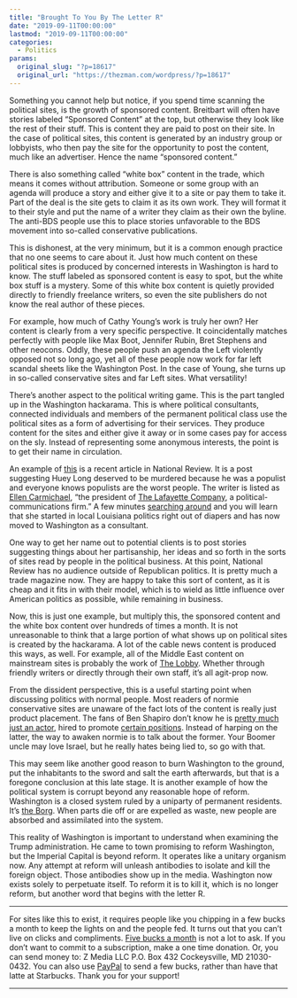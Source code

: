 ```yaml
---
title: "Brought To You By The Letter R"
date: "2019-09-11T00:00:00"
lastmod: "2019-09-11T00:00:00"
categories:
  - Politics
params:
  original_slug: "?p=18617"
  original_url: "https://thezman.com/wordpress/?p=18617"
---
```


Something you cannot help but notice, if you spend time scanning the
political sites, is the growth of sponsored content. Breitbart will
often have stories labeled “Sponsored Content” at the top, but otherwise
they look like the rest of their stuff. This is content they are paid to
post on their site. In the case of political sites, this content
is generated by an industry group or lobbyists, who then pay the site
for the opportunity to post the content, much like an advertiser. Hence
the name “sponsored content.”

There is also something called “white box” content in the trade, which
means it comes without attribution. Someone or some group with an agenda
will produce a story and either give it to a site or pay them to take
it. Part of the deal is the site gets to claim it as its own work. They
will format it to their style and put the name of a writer they claim as
their own the byline. The anti-BDS people use this to place stories
unfavorable to the BDS movement into so-called conservative
publications.

This is dishonest, at the very minimum, but it is a common enough
practice that no one seems to care about it. Just how much content on
these political sites is produced by concerned interests in Washington
is hard to know. The stuff labeled as sponsored content is easy to spot,
but the white box stuff is a mystery. Some of this white box content is
quietly provided directly to friendly freelance writers, so even the
site publishers do not know the real author of these pieces.

For example, how much of Cathy Young’s work is truly her own? Her
content is clearly from a very specific perspective. It coincidentally
matches perfectly with people like Max Boot, Jennifer Rubin, Bret
Stephens and other neocons. Oddly, these people push an agenda the Left
violently opposed not so long ago, yet all of these people now work for
far left scandal sheets like the Washington Post. In the case of Young,
she turns up in so-called conservative sites and far Left sites. What
versatility!

There’s another aspect to the political writing game. This is the part
tangled up in the Washington hackarama. This is where political
consultants, connected individuals and members of the permanent
political class use the political sites as a form of advertising for
their services. They produce content for the sites and either give it
away or in some cases pay for access on the sly. Instead of representing
some anonymous interests, the point is to get their name in circulation.

An example of
<a href="https://www.nationalreview.com/2019/09/truth-about-huey-long/"
rel="noopener noreferrer" target="_blank">this</a> is a recent article
in National Review. It is a post suggesting Huey Long deserved to be
murdered because he was a populist and everyone knows populists are the
worst people. The writer is listed as
<a href="https://twitter.com/ellencarmichael/status/1170329806396952576"
rel="noopener noreferrer" target="_blank">Ellen Carmichael</a>, “the
president of
<a href="https://www.thelafayettecompany.com/" rel="noopener noreferrer"
target="_blank">The Lafayette Company</a>, a political-communications
firm.” A few minutes <a
href="https://www.politico.com/story/2019/08/28/playbook-birthday-ellen-carmichael-1476640"
rel="noopener noreferrer" target="_blank">searching around</a> and you
will learn that she started in local Louisiana politics right out of
diapers and has now moved to Washington as a consultant.

One way to get her name out to potential clients is to post stories
suggesting things about her partisanship, her ideas and so forth in the
sorts of sites read by people in the political business. At this point,
National Review has no audience outside of Republican politics. It is
pretty much a trade magazine now. They are happy to take this sort of
content, as it is cheap and it fits in with their model, which is to
wield as little influence over American politics as possible, while
remaining in business.

Now, this is just one example, but multiply this, the sponsored content
and the white box content over hundreds of times a month. It is not
unreasonable to think that a large portion of what shows up on political
sites is created by the hackarama. A lot of the cable news content is
produced this ways, as well. For example, all of the Middle East content
on mainstream sites is probably the work of
<a href="https://youtu.be/3lSjXhMUVKE" rel="noopener noreferrer"
target="_blank">The Lobby</a>. Whether through friendly writers or
directly through their own staff, it’s all agit-prop now.

From the dissident perspective, this is a useful starting point when
discussing politics with normal people. Most readers of normie
conservative sites are unaware of the fact lots of the content is really
just product placement. The fans of Ben Shapiro don’t know he is <a
href="https://www.vanityfair.com/news/2018/12/how-hollywood-invented-ben-shapiro"
rel="noopener noreferrer" target="_blank">pretty much just an actor</a>,
hired to promote
<a href="https://twitter.com/benshapiro/status/1171455400610160642"
rel="noopener noreferrer" target="_blank">certain positions</a>. Instead
of harping on the latter, the way to awaken normie is to talk about the
former. Your Boomer uncle may love Israel, but he really hates being
lied to, so go with that.

This may seem like another good reason to burn Washington to the ground,
put the inhabitants to the sword and salt the earth afterwards, but that
is a foregone conclusion at this late stage. It is another example of
how the political system is corrupt beyond any reasonable hope of
reform. Washington is a closed system ruled by a uniparty of permanent
residents. It’s <a href="https://memory-alpha.fandom.com/wiki/Borg"
rel="noopener noreferrer" target="_blank">the Borg</a>. When parts die
off or are expelled as waste, new people are absorbed and assimilated
into the system.

This reality of Washington is important to understand when examining the
Trump administration. He came to town promising to reform Washington,
but the Imperial Capital is beyond reform. It operates like a unitary
organism now. Any attempt at reform will unleash antibodies to isolate
and kill the foreign object. Those antibodies show up in the media.
Washington now exists solely to perpetuate itself. To reform it is to
kill it, which is no longer reform, but another word that begins with
the letter R.

------------------------------------------------------------------------

For sites like this to exist, it requires people like you chipping in a
few bucks a month to keep the lights on and the people fed. It turns out
that you can’t live on clicks and compliments.
<a href="https://www.subscribestar.com/the-z-blog"
rel="noopener noreferrer" target="_blank">Five bucks a month</a> is not
a lot to ask. If you don’t want to commit to a subscription, make a one
time donation. Or, you can send money to: Z Media LLC P.O. Box 432
Cockeysville, MD 21030-0432. You can also use <a
href="https://www.paypal.com/cgi-bin/webscr?cmd=_s-xclick&amp;hosted_button_id=UDAS2Q8JYA6CN&amp;source=url"
rel="noopener noreferrer" target="_blank">PayPal</a> to send a few
bucks, rather than have that latte at Starbucks. Thank you for your
support!

------------------------------------------------------------------------
